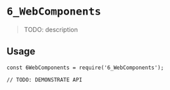# `6_WebComponents`

> TODO: description

## Usage

```
const 6WebComponents = require('6_WebComponents');

// TODO: DEMONSTRATE API
```
